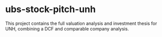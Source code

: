 # ubs-stock-pitch-unh
This project contains the full valuation analysis and investment thesis for UNH,  combining a DCF and comparable company analysis. 
